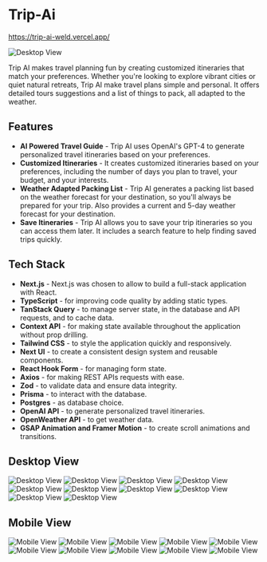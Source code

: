 # Trip-Ai

https://trip-ai-weld.vercel.app/

![Desktop View](public/screenshots/screenshot.png)

Trip AI makes travel planning fun by creating customized itineraries that match your preferences.
Whether you're looking to explore vibrant cities or quiet natural retreats, Trip AI make travel plans simple and personal. It offers detailed tours suggestions and a list of things to pack, all adapted to the weather.

## Features

- **AI Powered Travel Guide** - Trip AI uses OpenAI's GPT-4 to generate personalized travel itineraries based on your preferences.
- **Customized Itineraries** - It creates customized itineraries based on your preferences, including the number of days you plan to travel, your budget, and your interests.
- **Weather Adapted Packing List** - Trip AI generates a packing list based on the weather forecast for your destination, so you'll always be prepared for your trip. Also provides a current and 5-day weather forecast for your destination.
- **Save Itineraries** - Trip AI allows you to save your trip itineraries so you can access them later. It includes a search feature to help finding saved trips quickly.

## Tech Stack

- **Next.js** - Next.js was chosen to allow to build a full-stack application with React.
- **TypeScript** - for improving code quality by adding static types.
- **TanStack Query** - to manage server state, in the database and API requests, and to cache data.
- **Context API** - for making state available throughout the application without prop drilling.
- **Tailwind CSS** - to style the application quickly and responsively.
- **Next UI** - to create a consistent design system and reusable components.
- **React Hook Form** - for managing form state.
- **Axios** - for making REST APIs requests with ease.
- **Zod** - to validate data and ensure data integrity.
- **Prisma** - to interact with the database.
- **Postgres** - as database choice.
- **OpenAI API** - to generate personalized travel itineraries.
- **OpenWeather API** - to get weather data.
- **GSAP Animation and Framer Motion** - to create scroll animations and transitions.

## Desktop View

![Desktop View](public/screenshots/desktop/1.png)
![Desktop View](public/screenshots/desktop/2.png)
![Desktop View](public/screenshots/desktop/3.png)
![Desktop View](public/screenshots/desktop/4a.png)
![Desktop View](public/screenshots/desktop/5.png)
![Desktop View](public/screenshots/desktop/6.png)
![Desktop View](public/screenshots/desktop/7.png)
![Desktop View](public/screenshots/desktop/8.png)
![Desktop View](public/screenshots/desktop/9.png)
![Desktop View](public/screenshots/desktop/10.png)

## Mobile View


![Mobile View](public/screenshots/mobile/1a.png)
![Mobile View](public/screenshots/mobile/2a.png)
![Mobile View](public/screenshots/mobile/3a.png)
![Mobile View](public/screenshots/mobile/4a.png)
![Mobile View](public/screenshots/mobile/5a.png)
![Mobile View](public/screenshots/mobile/6a.png)
![Mobile View](public/screenshots/mobile/7a.png)
![Mobile View](public/screenshots/mobile/8a.png)
![Mobile View](public/screenshots/mobile/9a.png)
![Mobile View](public/screenshots/mobile/10a.png)

